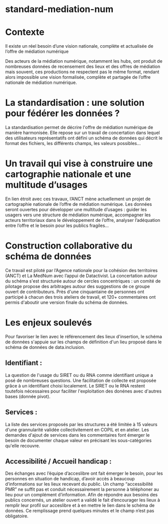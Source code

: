 # standard-mediation-num


# Contexte
Il existe un réel besoin d’une vision nationale, complète et actualisée de l’offre de médiation numérique

Des acteurs de la médiation numérique, notamment les hubs, ont produit de nombreuses données de recensement des lieux et des offres de médiation mais souvent, ces productions ne respectent pas le même format, rendant alors impossible une vision formalisée, complète et partagée de l’offre nationale de médiation numérique. 

# La standardisation : une solution pour fédérer les données ?

La standardisation permet de décrire l'offre de médiation numérique de manière harmonisée. Elle repose sur un travail de concertation dans lequel des utilisateurs représentatifs ont défini un schéma de données qui décrit le format des fichiers, les différents champs, les valeurs possibles…

# Un travail qui vise à construire une cartographie nationale et une multitude d’usages

En lien étroit avec ces travaux, l’ANCT mène actuellement un projet de cartographie nationale de l’offre de médiation numérique. Les données seront ouvertes pour développer une multitude d’usages : guider les usagers vers une structure de médiation numérique, accompagner les acteurs territoriaux dans le développement de l’offre, analyser l’adéquation entre l’offre et le besoin pour les publics fragiles…

# Construction collaborative du schéma de données 

Ce travail est piloté par l’Agence nationale pour la cohésion des territoires (ANCT) et La MedNum avec l’appui de Datactivist. La concertation autour du schéma s'est structurée autour de cercles concentriques : un comité de pilotage propose des arbitrages autour des suggestions de ce groupe ouvert de contributeurs. Près d'une cinquantaine de personnes ont participé à chacun des trois ateliers de travail, et 120+ commentaires ont permis d'aboutir une version finale du schéma de données.

# Les enjeux soulevés 

Pour favoriser le lien avec le référencement des lieux d'insertion, le schéma de données s'appuie sur les champs de définition d'un lieu proposé dans le schéma de données de data.inclusion. 

## Identifiant : 
La question de l'usage du SIRET ou du RNA comme identifiant unique a posé de nombreuses questions. Une facilitation de collecte est proposée grâce à un identifiant choisi localement. Le SIRET ou le RNA restent toutefois nécessaires pour faciliter l'exploitation des donénes avec d'autres bases (donnée pivot). 
## Services : 
La liste des services proposés par les structures a été limitée à 15 valeurs d'une grannularité validée collectivitement en COPIL et en atelier. Les demandes d'ajout de services dans les commentaires font émerger le besoin de documenter chaque valeur en précisant les sous-catégories qu'elle recouvre.
## Accessibilité / Accueil handicap : 
Des échanges avec l’équipe d’acceslibre ont fait émerger le besoin, pour les personnes en situation de handicap, d’avoir accès à beaucoup d’informations sur les lieux recevant du public. Un champ “accessibilité PMR” ne suffit pas et conduit nécessairement la personne à téléphoner au lieu pour un complément d’information. 
Afin de répondre aux besoins des publics concernés, un atelier ouvert a validé le fait d’encourager les lieux à remplir leur profil sur acceslibre et à en mettre le lien dans le schéma de données. 
Ce remplissage prend quelques minutes et le champ n’est pas obligatoire. 



